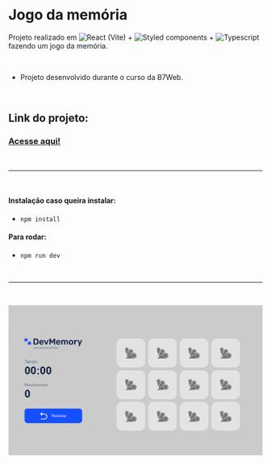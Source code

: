 # Jogo da memória

Projeto realizado em 
<img src="https://img.shields.io/badge/React-20232A?style=for-the-badge&logo=react&logoColor=61DAFB" alt="React" title="React" width="70px" /> (Vite) + 
<img src="https://img.shields.io/badge/styled--components-DB7093?style=for-the-badge&logo=styled-components&logoColor=white" alt="Styled components" title="Styled components" width='130px'/> + 
<img src="https://img.shields.io/badge/TypeScript-007ACC?style=for-the-badge&logo=typescript&logoColor=white" alt="Typescript" title="Typescript" width='90px'/> 
fazendo um jogo da memória.

<br>

- Projeto desenvolvido durante o curso da B7Web.

<br>

## Link do projeto:
### [Acesse aqui!](https://jogo-da-memoria-gules.vercel.app/)

<br>
<hr>

<br>

#### Instalação caso queira instalar:
- `npm install` 

#### Para rodar:
- `npm run dev` 

<br>
<hr>
<br>

![Imagem do projeto](./src/assets/imageProjeto.png)
